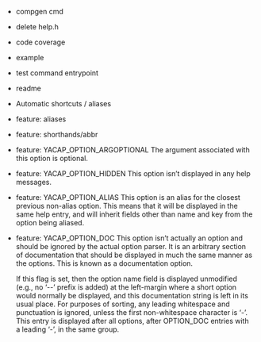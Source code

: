 - compgen cmd
- delete help.h
- code coverage
- example
- test command entrypoint
- readme
- Automatic shortcuts / aliases
- feature: aliases
- feature: shorthands/abbr

- feature: YACAP_OPTION_ARGOPTIONAL
  The argument associated with this option is optional.

- feature: YACAP_OPTION_HIDDEN
  This option isn’t displayed in any help messages.

- feature: YACAP_OPTION_ALIAS
  This option is an alias for the closest previous non-alias option. 
  This means that it will be displayed in the same help entry, and will 
  inherit fields other than name and key from the option being aliased.

- feature: YACAP_OPTION_DOC
  This option isn’t actually an option and should be ignored by the actual 
  option parser. It is an arbitrary section of documentation that should be 
  displayed in much the same manner as the options. This is known as a 
  documentation option.

  If this flag is set, then the option name field is displayed unmodified 
  (e.g., no ‘--’ prefix is added) at the left-margin where a short option 
  would normally be displayed, and this documentation string is left in its 
  usual place. For purposes of sorting, any leading whitespace and punctuation 
  is ignored, unless the first non-whitespace character is ‘-’. This entry is 
  displayed after all options, after OPTION_DOC entries with a leading ‘-’, 
  in the same group.
